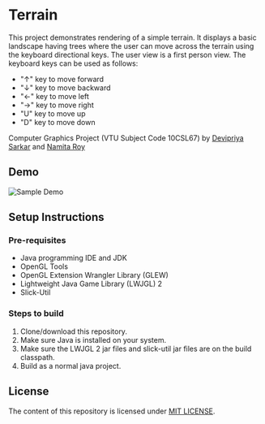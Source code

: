 # Terrain

This project demonstrates rendering of a simple terrain. It displays a basic landscape having trees where the user can move across the terrain using the keyboard directional keys. The user view is a first person view.
The keyboard keys can be used as follows:
  * "↑" key to move forward
  * "↓" key to move backward
  * "←" key to move left
  * "→" key to move right
  * "U" key to move up
  * "D" key to move down

Computer Graphics Project (VTU Subject Code 10CSL67) by [Devipriya Sarkar](https://github.com/DevipriyaSarkar) and [Namita Roy](https://github.com/namitaroy63)
  
## Demo
  
<img src="capture/sample.gif" alt="Sample Demo" >
 
## Setup Instructions
 
### Pre-requisites

 * Java programming IDE and JDK
 * OpenGL Tools
 * OpenGL Extension Wrangler Library (GLEW)
 * Lightweight Java Game Library (LWJGL) 2
 * Slick-Util
 
 ### Steps to build
 1. Clone/download this repository.
 2. Make sure Java is installed on your system.
 3. Make sure the LWJGL 2 jar files and slick-util jar files are on the build classpath.
 4. Build as a normal java project.
 
## License
The content of this repository is licensed under [MIT LICENSE](LICENSE).
